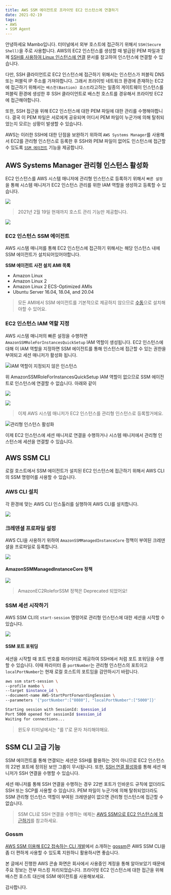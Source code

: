 ```yaml
---
title: AWS SSM 에이전트로 프라이빗 EC2 인스턴스에 연결하기
date: 2021-02-19
tags:
- AWS
- SSM Agent
---
```


안녕하세요 Mambo입니다. 터미널에서 외부 호스트에 접근하기 위해서 `SSH(Secure Shell)`을 주로 사용합니다. AWS의 EC2 인스턴스를 생성할 때 발급된 PEM 파일과 함께 [SSH를 사용하여 Linux 인스턴스에 연결](https://docs.aws.amazon.com/ko_kr/AWSEC2/latest/UserGuide/AccessingInstancesLinux.html) 문서를 참고하여 인스턴스에 연결할 수 있습니다.

다만, SSH 클라이언트로 EC2 인스턴스에 접근하기 위해서는 인스턴스가 퍼블릭 DNS 또는 퍼블릭 IP 주소를 가져야합니다. 그래서 프라이빗 네트워크 환경에 존재하는 EC2에 접근하기 위해서는 `배스천(Bastion) 호스트`라고하는 일종의 게이트웨이 인스턴스를 퍼블릭 환경에 생성한 후 SSH 클라이언트로 배스천 호스트를 경유해서 프라이빗 EC2에 접근해야합니다.

또한, SSH 접근을 위해 EC2 인스턴스에 대한 PEM 파일에 대한 관리를 수행해야합니다. 결국 이 PEM 파일은 서로에게 공유되며 어디서 PEM 파일이 누군가에 의해 탈취되었는지 모르는 상황이 발생할 수 있습니다. 

AWS는 이러한 SSH에 대한 단점을 보완하기 위하여 `AWS Systems Manager`를 사용해서 EC2를 관리형 인스턴스로 등록한 후 SSH와 PEM 파일이 없어도 인스턴스에 접근할 수 있도록 [`SSM 에이전트`](https://docs.aws.amazon.com/ko_kr/systems-manager/latest/userguide/sysman-install-ssm-agent.html) 기능을 제공합니다. 

## AWS Systems Manager 관리형 인스턴스 활성화
EC2 인스턴스를 AWS 시스템 매니저에 관리형 인스턴스로 등록하기 위해서 `빠른 설정`을 통해 시스템 매니저가 EC2 인스턴스 관리를 위한 IAM 역할을 생성하고 등록할 수 있습니다.

![](../images/posts/aws-ssm-quick-setup.png)

> 2021년 2월 19일 현재까지 호스트 관리 기능만 제공합니다.

![](../images/posts/aws-ssm-systems-manager-managed-instances.png)

### EC2 인스턴스 SSM 에이전트
AWS 시스템 매니저를 통해 EC2 인스턴스에 접근하기 위해서는 해당 인스턴스 내에 SSM 에이전트가 설치되어있어야합니다. 

**SSM 에이전트 사전 설치 AMI 목록**
- Amazon Linux
- Amazon Linux 2
- Amazon Linux 2 ECS-Optimized AMIs
- Ubuntu Server 16.04, 18.04, and 20.04

> 모든 AMI에서 SSM 에이전트를 기본적으로 제공하지 않으므로 [수동](https://docs.aws.amazon.com/ko_kr/systems-manager/latest/userguide/sysman-manual-agent-install.html)으로 설치해야할 수 있어요.

### EC2 인스턴스 IAM 역할 지정
AWS 시스템 매니저의 빠른 설정을 수행하면 `AmazonSSMRoleForInstancesQuickSetup` IAM 역할이 생성됩니다. EC2 인스턴스에 대해 이 IAM 역할을 지정하면 SSM 에이전트를 통해 인스턴스에 접근할 수 있는 권한을 부여되고 세션 매니저가 활성화 됩니다.

![IAM 역할이 지정되지 않은 인스턴스](../images/posts/aws-ssm-connect-instance-console-failed.png)

위 AmazonSSMRoleForInstancesQuickSetup IAM 역할이 없으므로 SSM 에이전트로 인스턴스에 연결할 수 없습니다. 아래와 같이 

![](../images/posts/aws-ssm-instance-modify-iam-role.png)

![](../images/posts/aws-ssm-set-iam-role.png)

> 이제 AWS 시스템 매니저가 EC2 인스턴스를 관리형 인스턴스로 등록할거에요.

![관리형 인스턴스 활성화](../images/posts/aws-ssm-connect-instance-console.png)

이제 EC2 인스턴스에 세션 매니저로 연결을 수행하거나 시스템 매니저에서 관리형 인스턴스에 세션을 연결할 수 있습니다.

## AWS SSM CLI
로컬 호스트에서 SSM 에이전트가 설치된 EC2 인스턴스에 접근하기 위해서 AWS CLI의 SSM 명령어를 사용할 수 있습니다.

### AWS CLI 설치
각 환경에 맞는 AWS CLI 인스톨러를 실행하여 AWS CLI를 설치합니다.

![](../images/posts/aws-ssm-install-aws-cli-2-for-windows.png)

### 크레덴셜 프로파일 설정
AWS CLI을 사용하기 위하여 `AmazonSSMManagedInstanceCore` 정책이 부여된 크레덴셜을 프로파일로 등록합니다.

![](../images/posts/aws-ssm-configure-aws-cli-profile.png)

#### AmazonSSMManagedInstanceCore 정책

![](../images/posts/aws-ssm-iam-role-AmazonSSMRoleForInstancesQuickSetup.png)

> AmazonEC2RoleforSSM 정책은 Deprecated 되었어요!

### SSM 세션 시작하기
AWS SSM CLI의 `start-session` 명령어로 관리형 인스턴스에 대한 세션을 시작할 수 있습니다.

![](../images/posts/aws-ssm-cli-start-session.png)

#### SSM 포트 포워딩
세션을 시작할 때 포트 번호를 파라미터로 제공하여 SSH에서 처럼 포트 포워딩을 수행할 수 있습니다. 이때 파라미터 중 `portNumber`는 관리형 인스턴스의 포트이고 `localPortNumber`는 현재 로컬 호스트의 포트임을 감안하시기 바랍니다.

```sh
aws ssm start-session \
--profile mambo \ 
--target $instance_id \
--document-name AWS-StartPortForwardingSession \
--parameters '{"portNumber":["8080"], "localPortNumber":["5000"]}'

Starting session with SessionId: $session_id
Port 5000 opened for sessionId $session_id
Waiting for connections...
```

> 윈도우 터미널에서는 "를 \\"로 문자 처리해야해요.

## SSM CLI 고급 기능
SSM 에이전트를 통해 연결되는 세션은 SSH를 활용하는 것이 아니므로 EC2 인스턴스의 22번 포트에 정의된 보안 그룹이 무시됩니다. 또한, [SSH 연결 활성화](https://docs.aws.amazon.com/ko_kr/systems-manager/latest/userguide/session-manager-getting-started-enable-ssh-connections.html)를 통해 세션 매니저가 SSH 연결을 수행할 수 있습니다. 

세션 매니저를 통해 SSH 연결을 수행하는 경우 22번 포트가 인바운드 규칙에 없더라도 SSH 또는 SCP를 사용할 수 있습니다. PEM 파일이 누군가에 의해 탈취되었더라도 SSM 관리형 인스턴스 역할이 부여된 크레덴셜이 없으면 관리형 인스턴스에 접근할 수 없습니다.

> SSM CLI로 SSH 연결을 수행하는 예제는 [AWS SSM으로 EC2 인스턴스에 접근하기](https://musma.github.io/2019/11/29/about-aws-ssm.html)를 참고하세요.

### Gossm
[AWS SSM 이용해 EC2 접속하는 CLI 개발](https://medium.com/@gjbae1212/aws-ssm-%EC%9D%B4%EC%9A%A9%ED%95%B4-ec2-%EC%A0%91%EC%86%8D%ED%95%98%EB%8A%94-cli-%EA%B0%9C%EB%B0%9C-62c2f7357fb8)에서 소개하는 [gossm](https://github.com/gjbae1212/gossm)은 AWS SSM CLI을 좀 더 편하게 사용할 수 있도록 지원하니 활용하시면 좋습니다.

본 글에서 진행한 AWS 콘솔 화면은 회사에서 사용중인 계정을 통해 알아보았기 때문에 주요 정보는 전부 마스킹 처리되었습니다. 프라이빗 EC2 인스턴스에 대한 접근을 위해 배스천 호스트 대신에 SSM 에이전트를 사용해보세요.

감사합니다.